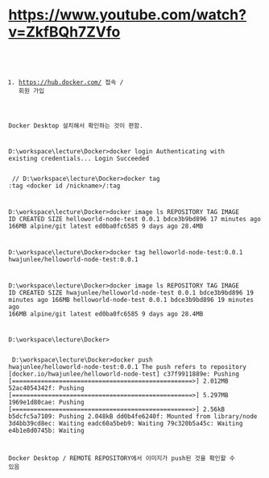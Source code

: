 # https://www.youtube.com/watch?v=ZkfBQh7ZVfo

<code><pre>

1. https://hub.docker.com/ 접속 / 회원 가입

Docker Desktop 설치해서 확인하는 것이 편함.

D:\workspace\lecture\Docker>docker login
Authenticating with existing credentials...
Login Succeeded
</pre></code>

<code><pre>
// D:\workspace\lecture\Docker>docker tag <image name>:tag <docker id /nickname>/<image name>:tag

D:\workspace\lecture\Docker>docker image ls
REPOSITORY             TAG       IMAGE ID       CREATED          SIZE
helloworld-node-test   0.0.1     bdce3b9bd896   17 minutes ago   166MB
alpine/git             latest    ed0ba0fc6585   9 days ago       28.4MB

D:\workspace\lecture\Docker>docker tag helloworld-node-test:0.0.1 hwajunlee/helloworld-node-test:0.0.1

D:\workspace\lecture\Docker>docker image ls
REPOSITORY                       TAG       IMAGE ID       CREATED          SIZE
hwajunlee/helloworld-node-test   0.0.1     bdce3b9bd896   19 minutes ago   166MB
helloworld-node-test             0.0.1     bdce3b9bd896   19 minutes ago   166MB
alpine/git                       latest    ed0ba0fc6585   9 days ago       28.4MB

D:\workspace\lecture\Docker>
</pre></code>


<code><pre>
D:\workspace\lecture\Docker>docker push hwajunlee/helloworld-node-test:0.0.1
The push refers to repository [docker.io/hwajunlee/helloworld-node-test]
c37f9911889e: Pushing [==================================================>]  2.012MB
52ac4054342f: Pushing [==================================================>]  5.297MB
1969e1d80cae: Pushing [==================================================>]   2.56kB
b5dcfc5a7109: Pushing  2.048kB
dd0b4fe6240f: Mounted from library/node
3d4bb39cd8ec: Waiting
eadc60a5beb9: Waiting
79c320b5a45c: Waiting
e4b1e8d0745b: Waiting


Docker Desktop / REMOTE REPOSITORY에서 이미지가  push된 것을 확인할 수 있음

</pre></code>